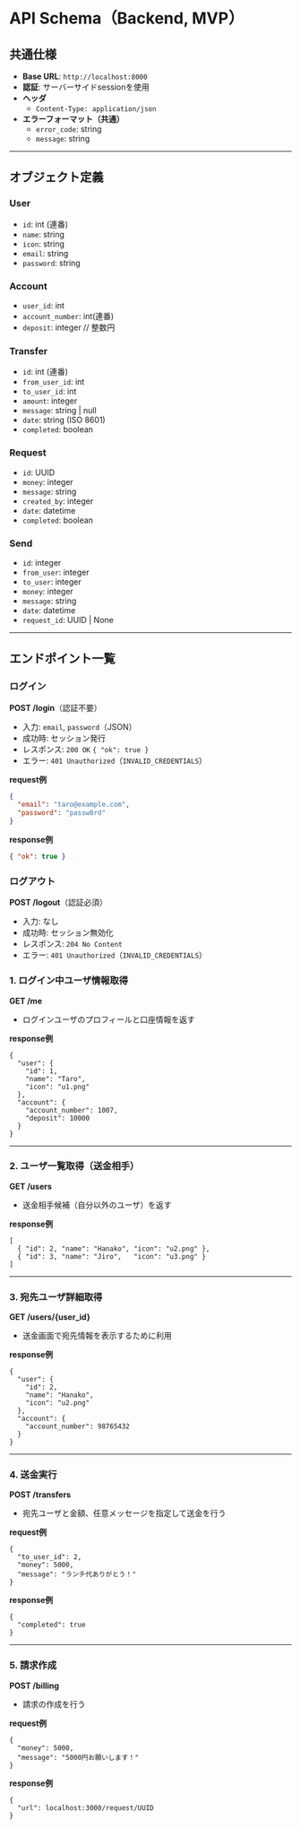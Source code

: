 # API Schema（Backend, MVP）

## 共通仕様
- **Base URL**: `http://localhost:8000`  
- **認証**: サーバーサイドsessionを使用
- **ヘッダ**
  - `Content-Type: application/json`
- **エラーフォーマット（共通）**
  - `error_code`: string
  - `message`: string

---

## オブジェクト定義

### User
- `id`: int (連番)
- `name`: string
- `icon`: string
- `email`: string
- `password`: string

### Account
- `user_id`: int
- `account_number`: int(連番)
- `deposit`: integer  // 整数円

### Transfer
- `id`: int (連番)
- `from_user_id`: int
- `to_user_id`: int
- `amount`: integer
- `message`: string | null
- `date`: string (ISO 8601)
- `completed`: boolean

### Request
- `id`: UUID
- `money`: integer
- `message`: string
- `created_by`: integer
- `date`: datetime
- `completed`: boolean

### Send
- `id`: integer
- `from_user`: integer
- `to_user`: integer
- `money`: integer
- `message`: string
- `date`: datetime
- `request_id`: UUID | None

---

## エンドポイント一覧
### ログイン
**POST /login**（認証不要）  
- 入力: `email`, `password`（JSON）
- 成功時: セッション発行
- レスポンス: `200 OK` `{ "ok": true }`
- エラー: `401 Unauthorized`（`INVALID_CREDENTIALS`）

**request例**
```json
{
  "email": "taro@example.com",
  "password": "passw0rd"
}
```

**response例**
```json
{ "ok": true }
```

### ログアウト
**POST /logout**（認証必須）  
- 入力: なし
- 成功時: セッション無効化
- レスポンス: `204 No Content`
- エラー: `401 Unauthorized`（`INVALID_CREDENTIALS`）



### 1. ログイン中ユーザ情報取得
**GET /me**  
- ログインユーザのプロフィールと口座情報を返す

**response例**
```
{
  "user": {
    "id": 1,
    "name": "Taro",
    "icon": "u1.png"
  },
  "account": {
    "account_number": 1007,
    "deposit": 10000
  }
}
```
---

### 2. ユーザ一覧取得（送金相手）
**GET /users**  
- 送金相手候補（自分以外のユーザ）を返す

**response例**
```
[
  { "id": 2, "name": "Hanako", "icon": "u2.png" },
  { "id": 3, "name": "Jiro",   "icon": "u3.png" }
]
```

---

### 3. 宛先ユーザ詳細取得
**GET /users/{user_id}**  
- 送金画面で宛先情報を表示するために利用


**response例**
```
{
  "user": {
    "id": 2,
    "name": "Hanako",
    "icon": "u2.png"
  },
  "account": {
    "account_number": 98765432
  }
}
```

---

### 4. 送金実行
**POST /transfers**  
- 宛先ユーザと金額、任意メッセージを指定して送金を行う

**request例**
```
{
  "to_user_id": 2,
  "money": 5000,
  "message": "ランチ代ありがとう！"
}
```

**response例**
```
{
  "completed": true
}
```

---

### 5. 請求作成
**POST /billing**
- 請求の作成を行う

**request例**
```
{
  "money": 5000,
  "message": "5000円お願いします！"
}
```
**response例**
```
{
  "url": localhost:3000/request/UUID
}
```
